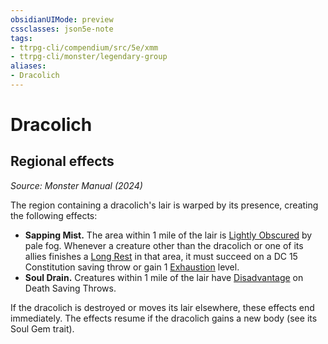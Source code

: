 ```yaml
---
obsidianUIMode: preview
cssclasses: json5e-note
tags:
- ttrpg-cli/compendium/src/5e/xmm
- ttrpg-cli/monster/legendary-group
aliases:
- Dracolich
---
```

# Dracolich

## Regional effects
_Source: Monster Manual (2024)_

The region containing a dracolich's lair is warped by its presence, creating the following effects:

- **Sapping Mist.** The area within 1 mile of the lair is [Lightly Obscured](/3-Mechanics/CLI/variant-rules/lightly-obscured-xphb.md) by pale fog. Whenever a creature other than the dracolich or one of its allies finishes a [Long Rest](/3-Mechanics/CLI/variant-rules/long-rest-xphb.md) in that area, it must succeed on a DC 15 Constitution saving throw or gain 1 [Exhaustion](/3-Mechanics/CLI/conditions.md#Exhaustion) level.  
- **Soul Drain.** Creatures within 1 mile of the lair have [Disadvantage](/3-Mechanics/CLI/variant-rules/disadvantage-xphb.md) on Death Saving Throws.  

If the dracolich is destroyed or moves its lair elsewhere, these effects end immediately. The effects resume if the dracolich gains a new body (see its Soul Gem trait).